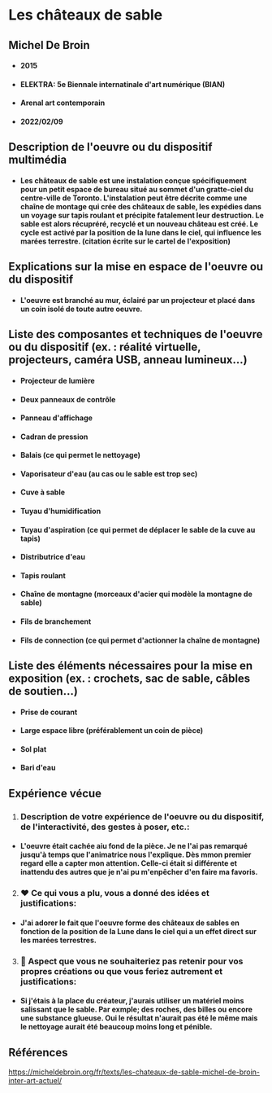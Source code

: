#  Les châteaux de sable

## Michel De Broin
* #### 2015
* #### ELEKTRA: 5e Biennale internatinale d'art numérique (BIAN)
* #### Arenal art contemporain
* #### 2022/02/09

## Description de l'oeuvre ou du dispositif multimédia
* #### Les châteaux de sable est une instalation conçue spécifiquement pour un petit espace de bureau situé au sommet d'un gratte-ciel du centre-ville de Toronto. L'instalation peut être décrite comme une chaîne de montage qui crée des châteaux de sable, les expédies dans un voyage sur tapis roulant et précipite fatalement leur destruction. Le sable est alors récupréré, recyclé et un nouveau château est créé. Le cycle est activé par la position de la lune dans le ciel, qui influence les marées terrestre. (citation écrite sur le cartel de l'exposition)

## Explications sur la mise en espace de l'oeuvre ou du dispositif
* #### L'oeuvre est branché au mur, éclairé par un projecteur et placé dans un coin isolé de toute autre oeuvre.

## Liste des composantes et techniques de l'oeuvre ou du dispositif (ex. : réalité virtuelle, projecteurs, caméra USB, anneau lumineux...)
* #### Projecteur de lumière
* #### Deux panneaux de contrôle
* #### Panneau d'affichage
* #### Cadran de pression
* #### Balais (ce qui permet le nettoyage)
* #### Vaporisateur d'eau (au cas ou le sable est trop sec)
* #### Cuve à sable 
* #### Tuyau d'humidification 
* #### Tuyau d'aspiration (ce qui permet de déplacer le sable de la cuve au tapis)
* #### Distributrice d'eau
* #### Tapis roulant 
* #### Chaîne de montagne (morceaux d'acier qui modèle la montagne de sable)
* #### Fils de branchement
* #### Fils de connection (ce qui permet d'actionner la chaîne de montagne)

## Liste des éléments nécessaires pour la mise en exposition (ex. : crochets, sac de sable, câbles de soutien...)
* #### Prise de courant
* #### Large espace libre (préférablement un coin de pièce)
* #### Sol plat
* #### Bari d'eau

## Expérience vécue

1. ### Description de votre expérience de l'oeuvre ou du dispositif, de l'interactivité, des gestes à poser, etc.:
* #### L'oeuvre était cachée aiu fond de la pièce. Je ne l'ai pas remarqué jusqu'à temps que l'animatrice nous l'explique. Dès mmon premier regard elle a capter mon attention. Celle-ci était si différente et inattendu des autres que je n'ai pu m'enpêcher d'en faire ma favoris.


2. ### ❤️ Ce qui vous a plu, vous a donné des idées et justifications: 
* #### J'ai adorer le fait que l'oeuvre forme des châteaux de sables en fonction de la position de la Lune dans le ciel qui a un effet direct sur les marées terrestres.


3. ### 🤔 Aspect que vous ne souhaiteriez pas retenir pour vos propres créations ou que vous feriez autrement et justifications: 
* #### Si j'étais à la place du créateur, j'aurais utiliser un matériel moins salissant que le sable. Par exmple; des roches, des billes ou encore une substance glueuse. Oui le résultat n'aurait pas été le même mais le nettoyage aurait été beaucoup moins long et pénible.


## Références
https://micheldebroin.org/fr/texts/les-chateaux-de-sable-michel-de-broin-inter-art-actuel/
